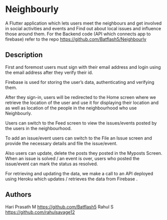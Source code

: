 # Neighbourly

A Flutter application which lets users meet the neighbours and get involved in social activities and 
events and Find out about local issues and influence those around them.
For the Backend code (API which connects app to firebase) refer to the repo https://github.com/Batflash5/Neighbourly

## Description

First and foremost users must sign with their email address and login using the email address after they verify their id. 

Firebase is used for storing the user’s data, authenticating and verifying them. 

After they sign-in, users will be redirected to the Home screen where we retrieve the location of the user 
and use it for displaying their location and as well as location of the people in the neighbourhood who use Neighbourly. 

Users can switch to the Feed screen to view the issues/events posted by the users in the neighbourhood. 

To add an issue/event users can switch to the File an Issue screen and provide the necessary details and file the issue/event. 

Also users can update, delete the posts they posted in the Myposts Screen. When an issue is solved / an event is over, users who posted the issue/event can mark the status as resolved. 

For retrieving and updating the data, we make a call to an API deployed using Heroku which updates / retrieves the data from Firebase .


## Authors

Hari Prasath M   https://github.com/Batflash5
Rahul S          https://github.com/rahulsavage12


